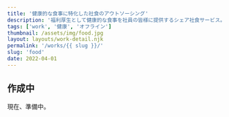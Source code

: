 ```yaml
---
title: '健康的な食事に特化した社食のアウトソーシング'
description: '福利厚生として健康的な食事を社員の皆様に提供するシェア社食サービス。'
tags: ['work', '健康', 'オフライン']
thumbnail: /assets/img/food.jpg
layout: layouts/work-detail.njk
permalink: '/works/{{ slug }}/'
slug: 'food'
date: 2022-04-01
---
```


## 作成中

現在、準備中。
